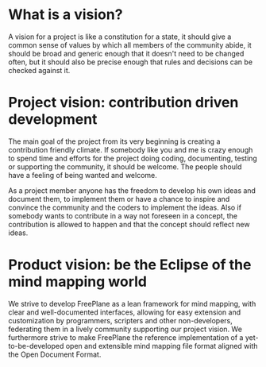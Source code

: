 # What is a vision?

A vision for a project is like a constitution for a state, it should give a common sense of values by which all members of the community abide, it should be broad and generic enough that it doesn't need to be changed often, but it should also be precise enough that rules and decisions can be checked against it. 

# Project vision: contribution driven development

The main goal of the project from its very beginning is creating a contribution friendly climate. If somebody like you and me is crazy enough to spend time and efforts for the project doing coding, documenting, testing or supporting the community, it should be welcome. The people should have a feeling of being wanted and welcome. 

As a project member anyone has the freedom to develop his own ideas and document them, to implement them or have a chance to inspire and convince the community and the coders to implement the ideas. Also if somebody wants to contribute in a way not foreseen in a concept, the contribution is allowed to happen and that the concept should reflect new ideas. 

# Product vision: be the Eclipse of the mind mapping world

We strive to develop FreePlane as a lean framework for mind mapping, with clear and well-documented interfaces, allowing for easy extension and customization by programmers, scripters and other non-developers, federating them in a lively community supporting our project vision. We furthermore strive to make FreePlane the reference implementation of a yet-to-be-developed open and extensible mind mapping file format aligned with the Open Document Format. 

<!-- ({Category:Community}) -->


